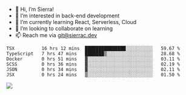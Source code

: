 - 👋 Hi, I’m Sierra!
- 👀 I’m interested in back-end development
- 🌱 I’m currently learning React, Serverless, Cloud
- 💞️ I’m looking to collaborate on learning
- 📫 Reach me via git@sierrac.dev

<!--START_SECTION:waka-->

```text
TSX          16 hrs 12 mins  ███████████████░░░░░░░░░░   59.67 %
TypeScript   7 hrs 47 mins   ███████▒░░░░░░░░░░░░░░░░░   28.68 %
Docker       0 hrs 51 mins   ▓░░░░░░░░░░░░░░░░░░░░░░░░   03.11 %
SCSS         0 hrs 36 mins   ▓░░░░░░░░░░░░░░░░░░░░░░░░   02.19 %
JSON         0 hrs 34 mins   ▓░░░░░░░░░░░░░░░░░░░░░░░░   02.11 %
JSX          0 hrs 24 mins   ▒░░░░░░░░░░░░░░░░░░░░░░░░   01.50 %
```

<!--END_SECTION:waka-->


![](https://hit.yhype.me/github/profile?user_id=7351311)
